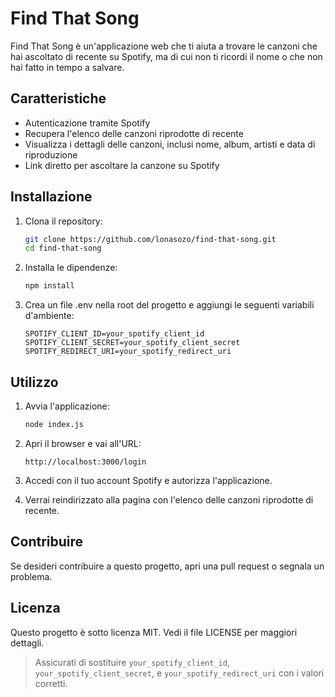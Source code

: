 # Find That Song

Find That Song è un'applicazione web che ti aiuta a trovare le canzoni che hai ascoltato di recente su Spotify, ma di cui non ti ricordi il nome o che non hai fatto in tempo a salvare.

## Caratteristiche

- Autenticazione tramite Spotify
- Recupera l'elenco delle canzoni riprodotte di recente
- Visualizza i dettagli delle canzoni, inclusi nome, album, artisti e data di riproduzione
- Link diretto per ascoltare la canzone su Spotify

## Installazione

1. Clona il repository:
   ```bash
   git clone https://github.com/lonasozo/find-that-song.git
   cd find-that-song
   ```

2. Installa le dipendenze:
   ```bash
   npm install
   ```

3. Crea un file .env nella root del progetto e aggiungi le seguenti variabili d'ambiente:
   ```
   SPOTIFY_CLIENT_ID=your_spotify_client_id
   SPOTIFY_CLIENT_SECRET=your_spotify_client_secret
   SPOTIFY_REDIRECT_URI=your_spotify_redirect_uri
   ```

## Utilizzo

1. Avvia l'applicazione:
   ```bash
   node index.js
   ```

2. Apri il browser e vai all'URL:
   ```
   http://localhost:3000/login
   ```

3. Accedi con il tuo account Spotify e autorizza l'applicazione.

4. Verrai reindirizzato alla pagina con l'elenco delle canzoni riprodotte di recente.

## Contribuire

Se desideri contribuire a questo progetto, apri una pull request o segnala un problema.

## Licenza

Questo progetto è sotto licenza MIT. Vedi il file LICENSE per maggiori dettagli.

> Assicurati di sostituire `your_spotify_client_id`, `your_spotify_client_secret`, e `your_spotify_redirect_uri` con i valori corretti.